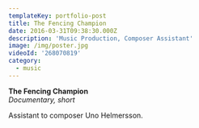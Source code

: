 ```yaml
---
templateKey: portfolio-post
title: The Fencing Champion
date: 2016-03-31T09:38:30.000Z
description: 'Music Production, Composer Assistant'
image: /img/poster.jpg
videoId: '268070819'
category:
  - music
---
```

**The Fencing Champion** \
_Documentary, short_

Assistant to composer Uno Helmersson.
